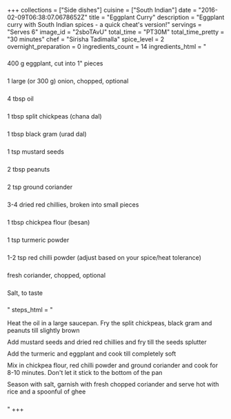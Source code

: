+++
collections = ["Side dishes"]
cuisine = ["South Indian"]
date = "2016-02-09T06:38:07.0678652Z"
title = "Eggplant Curry"
description = "Eggplant curry with South Indian spices - a quick cheat's version!"
servings = "Serves 6"
image_id = "2sboTAvU"
total_time = "PT30M"
total_time_pretty = "30 minutes"
chef = "Sirisha Tadimalla"
spice_level = 2
overnight_preparation = 0
ingredients_count = 14
ingredients_html = "<ul style='padding-left: 0; list-style: none;'><li itemprop='recipeIngredient' style='margin: 8px 0px;padding: 8px 0px;'>400 g eggplant, cut into 1\" pieces</li><li itemprop='recipeIngredient' style='margin: 8px 0px;padding: 8px 0px;'>1 large (or 300 g) onion, chopped, optional</li><li itemprop='recipeIngredient' style='margin: 8px 0px;padding: 8px 0px;'>4 tbsp oil</li><li itemprop='recipeIngredient' style='margin: 8px 0px;padding: 8px 0px;'>1 tbsp split chickpeas (chana dal)</li><li itemprop='recipeIngredient' style='margin: 8px 0px;padding: 8px 0px;'>1 tbsp black gram (urad dal)</li><li itemprop='recipeIngredient' style='margin: 8px 0px;padding: 8px 0px;'>1 tsp mustard seeds</li><li itemprop='recipeIngredient' style='margin: 8px 0px;padding: 8px 0px;'>2 tbsp peanuts</li><li itemprop='recipeIngredient' style='margin: 8px 0px;padding: 8px 0px;'>2 tsp ground coriander</li><li itemprop='recipeIngredient' style='margin: 8px 0px;padding: 8px 0px;'>3-4 dried red chillies, broken into small pieces</li><li itemprop='recipeIngredient' style='margin: 8px 0px;padding: 8px 0px;'>1 tbsp chickpea flour (besan)</li><li itemprop='recipeIngredient' style='margin: 8px 0px;padding: 8px 0px;'>1 tsp turmeric powder</li><li itemprop='recipeIngredient' style='margin: 8px 0px;padding: 8px 0px;'>1-2 tsp red chilli powder (adjust based on your spice/heat tolerance)</li><li itemprop='recipeIngredient' style='margin: 8px 0px;padding: 8px 0px;'>fresh coriander, chopped, optional</li><li itemprop='recipeIngredient' style='margin: 8px 0px;padding: 8px 0px;'>Salt, to taste</li></ul>"
steps_html = "<ol style='list-style: none inside; padding-left: 0px;'><li style='padding-bottom: 10px;'><i class='step-track-icon fa fa-square-o'></i><span class='step-text' itemprop='recipeInstructions'>Heat the oil in a large saucepan. Fry the split chickpeas, black gram and peanuts till slightly brown</span></li><li style='padding-bottom: 10px;'><i class='step-track-icon fa fa-square-o'></i><span class='step-text' itemprop='recipeInstructions'>Add mustard seeds and dried red chillies and fry till the seeds splutter</span></li><li style='padding-bottom: 10px;'><i class='step-track-icon fa fa-square-o'></i><span class='step-text' itemprop='recipeInstructions'>Add the turmeric and eggplant and cook till completely soft</span></li><li style='padding-bottom: 10px;'><i class='step-track-icon fa fa-square-o'></i><span class='step-text' itemprop='recipeInstructions'>Mix in chickpea flour, red chilli powder and ground coriander and cook for 8-10 minutes. Don't let it stick to the bottom of the pan</span></li><li style='padding-bottom: 10px;'><i class='step-track-icon fa fa-square-o'></i><span class='step-text' itemprop='recipeInstructions'>Season with salt, garnish with fresh chopped coriander and serve hot with rice and a spoonful of ghee</span></li></ol>"
+++
